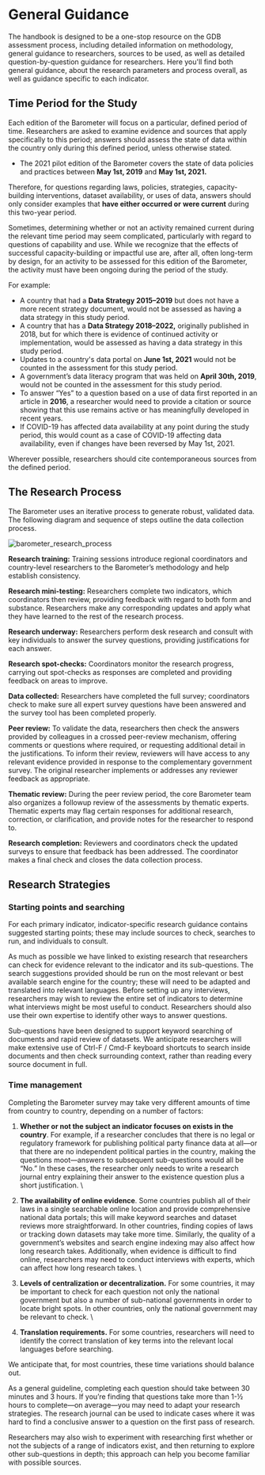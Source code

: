 # General Guidance

The handbook is designed to be a one-stop resource on the GDB assessment process, including detailed information on methodology, general guidance to researchers, sources to be used, as well as detailed question-by-question guidance for researchers. Here you'll find both general guidance, about the research parameters and process overall, as well as guidance specific to each indicator.


## Time Period for the Study

Each edition of the Barometer will focus on a particular, defined period of time. Researchers are asked to examine evidence and sources that apply specifically to this period; answers should assess the state of data within the country only during this defined period, unless otherwise stated.


*   The 2021 pilot edition of the Barometer covers the state of data policies and practices between **May 1st, 2019** and **May 1st, 2021.**

Therefore, for questions regarding laws, policies, strategies, capacity-building interventions, dataset availability, or uses of data, answers should only consider examples that **have either occurred or** **were current** during this two-year period. 

Sometimes, determining whether or not an activity remained current during the relevant time period may seem complicated, particularly with regard to questions of capability and use. While we recognize that the effects of successful capacity-building or impactful use are, after all, often long-term by design, for an activity to be assessed for this edition of the Barometer, the activity must have been ongoing during the period of the study. 

For example:


*   A country that had a **Data Strategy 2015–2019** but does not have a more recent strategy document, would not be assessed as having a data strategy in this study period.
*   A country that has a **Data Strategy 2018–2022,** originally published in 2018, but for which there is evidence of continued activity or implementation, would be assessed as having a data strategy in this study period.
*   Updates to a country's data portal on **June 1st, 2021** would not be counted in the assessment for this study period.
*   A government’s data literacy program that was held on **April 30th, 2019**, would not be counted in the assessment for this study period.
*   To answer “Yes” to a question based on a use of data first reported in an article in **2016**, a researcher would need to provide a citation or source showing that this use remains active or has meaningfully developed in recent years.
*   If COVID-19 has affected data availability at any point during the study period, this would count as a case of COVID-19 affecting data availability, even if changes have been reversed by May 1st, 2021.

Wherever possible, researchers should cite contemporaneous sources from the defined period.


## The Research Process
The Barometer uses an iterative process to generate robust, validated data. The following diagram and sequence of steps outline the data collection process.

![barometer_research_process](https://globaldatabarometer.org/wp-content/uploads/2021/06/research_process.png)

**Research training:** Training sessions introduce regional coordinators and country-level researchers to the Barometer’s methodology and help establish consistency.

**Research mini-testing:** Researchers complete two indicators, which coordinators then review, providing feedback with regard to both form and substance. Researchers make any corresponding updates and apply what they have learned to the rest of the research process.

**Research underway:** Researchers perform desk research and consult with key individuals to answer the survey questions, providing justifications for each answer. 

**Research spot-checks:** Coordinators monitor the research progress, carrying out spot-checks as responses are completed and providing feedback on areas to improve.

**Data collected:** Researchers have completed the full survey; coordinators check to make sure all expert survey questions have been answered and the survey tool has been completed properly. 

**Peer review:** To validate the data, researchers then check the answers provided by colleagues in a crossed peer-review mechanism, offering comments or questions where required, or requesting additional detail in the justifications. To inform their review, reviewers will have access to any relevant evidence provided in response to the complementary government survey. The original researcher implements or addresses any reviewer feedback as appropriate.

**Thematic review:** During the peer review period, the core Barometer team also organizes a followup review of the assessments by thematic experts. Thematic experts may flag certain responses for additional research, correction, or clarification, and provide notes for the researcher to respond to.

**Research completion:** Reviewers and coordinators check the updated surveys to ensure that feedback has been addressed. The coordinator makes a final check and closes the data collection process.


## Research Strategies


### Starting points and searching

For each primary indicator, indicator-specific research guidance contains suggested starting points; these may include sources to check, searches to run, and individuals to consult. 

As much as possible we have linked to existing research that researchers can check for evidence relevant to the indicator and its sub-questions. The search suggestions provided should be run on the most relevant or best available search engine for the country; these will need to be adapted and translated into relevant languages. Before setting up any interviews, researchers may wish to review the entire set of indicators to determine what interviews might be most useful to conduct. Researchers should also use their own expertise to identify other ways to answer questions. 

Sub-questions have been designed to support keyword searching of documents and rapid review of datasets. We anticipate researchers will make extensive use of Ctrl-F / Cmd-F keyboard shortcuts to search inside documents and then check surrounding context, rather than reading every source document in full. 


### Time management

Completing the Barometer survey may take very different amounts of time from country to country, depending on a number of factors:


1. **Whether or not the subject an indicator focuses on exists in the country**. For example, if a researcher concludes that there is no legal or regulatory framework for publishing political party finance data at all—or that there are no independent political parties in the country, making the questions moot—answers to subsequent sub-questions would all be “No.” In these cases, the researcher only needs to write a research journal entry explaining their answer to the existence question plus a short justification. \

2. **The availability of online evidence**. Some countries publish all of their laws in a single searchable online location and provide comprehensive national data portals; this will make keyword searches and dataset reviews more straightforward. In other countries, finding copies of laws or tracking down datasets may take more time. Similarly, the quality of a government’s websites and search engine indexing may also affect how long research takes. Additionally, when evidence is difficult to find online, researchers may need to conduct interviews with experts, which can affect how long research takes. \

3. **Levels of centralization or decentralization.** For some countries, it may be important to check for each question not only the national government but also a number of sub-national governments in order to locate bright spots. In other countries, only the national government may be relevant to check.  \

4. **Translation requirements.** For some countries, researchers will need to identify the correct translation of key terms into the relevant local languages before searching. 

We anticipate that, for most countries, these time variations should balance out. 

As a general guideline, completing each question should take between 30 minutes and 3 hours. If you’re finding that questions take more than 1-½ hours to complete—on average—you may need to adapt your research strategies. The research journal can be used to indicate cases where it was hard to find a conclusive answer to a question on the first pass of research. 

Researchers may also wish to experiment with researching first whether or not the subjects of a range of indicators exist, and then returning to explore other sub-questions in depth; this approach can help you become familiar with possible sources.

